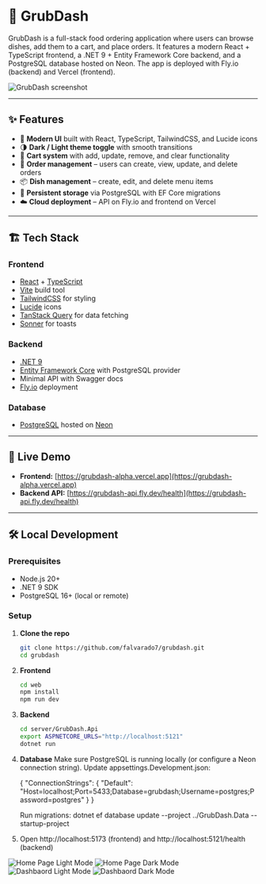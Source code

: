 # 🍔 GrubDash

GrubDash is a full-stack food ordering application where users can browse dishes, add them to a cart, and place orders.
It features a modern React + TypeScript frontend, a .NET 9 + Entity Framework Core backend, and a PostgreSQL database hosted on Neon.
The app is deployed with Fly.io (backend) and Vercel (frontend).

![GrubDash screenshot](screenshot.png) <!-- optional: replace with an actual screenshot -->

---

## ✨ Features

- 📱 **Modern UI** built with React, TypeScript, TailwindCSS, and Lucide icons
- 🌗 **Dark / Light theme toggle** with smooth transitions
- 🛒 **Cart system** with add, update, remove, and clear functionality
- 🧾 **Order management** – users can create, view, update, and delete orders
- 📦 **Dish management** – create, edit, and delete menu items
- 🔐 **Persistent storage** via PostgreSQL with EF Core migrations
- ☁️ **Cloud deployment** – API on Fly.io and frontend on Vercel

---

## 🏗️ Tech Stack

### Frontend
- [React](https://react.dev/) + [TypeScript](https://www.typescriptlang.org/)
- [Vite](https://vitejs.dev/) build tool
- [TailwindCSS](https://tailwindcss.com/) for styling
- [Lucide](https://lucide.dev/) icons
- [TanStack Query](https://tanstack.com/query) for data fetching
- [Sonner](https://sonner.emilkowal.ski/) for toasts

### Backend
- [.NET 9](https://dotnet.microsoft.com/)
- [Entity Framework Core](https://learn.microsoft.com/en-us/ef/core/) with PostgreSQL provider
- Minimal API with Swagger docs
- [Fly.io](https://fly.io/) deployment

### Database
- [PostgreSQL](https://www.postgresql.org/) hosted on [Neon](https://neon.tech/)

---

## 🚀 Live Demo

- **Frontend:** [https://grubdash-alpha.vercel.app](https://grubdash-alpha.vercel.app)
- **Backend API:** [https://grubdash-api.fly.dev/health](https://grubdash-api.fly.dev/health)

---

## 🛠️ Local Development

### Prerequisites
- Node.js 20+
- .NET 9 SDK
- PostgreSQL 16+ (local or remote)

### Setup

1. **Clone the repo**
   ```bash
   git clone https://github.com/falvarado7/grubdash.git
   cd grubdash

2. **Frontend**
   ```bash
   cd web
   npm install
   npm run dev

3. **Backend**
   ```bash
   cd server/GrubDash.Api
   export ASPNETCORE_URLS="http://localhost:5121"
   dotnet run

4. **Database**
   Make sure PostgreSQL is running locally (or configure a Neon connection string).
   Update appsettings.Development.json:

   {
     "ConnectionStrings": {
        "Default": "Host=localhost;Port=5433;Database=grubdash;Username=postgres;Password=postgres"
      }
   }

   Run migrations:
   dotnet ef database update --project ../GrubDash.Data --startup-project

5. Open http://localhost:5173 (frontend) and http://localhost:5121/health (backend)

![Home Page Light Mode](./assets/GrubDash-home-light.png)
![Home Page Dark Mode](./assets/GrubDash-home-dark.png)
![Dashbaord Light Mode](./assets/GrubDash-dashboard-light.png)
![Dashbaord Dark Mode](./assets/GrubDash-dashboard-dark.png)